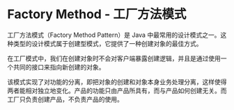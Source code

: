 # Factory Method - 工厂方法模式

工厂方法模式（Factory Method Pattern）是 Java 中最常用的设计模式之一。这种类型的设计模式属于创建型模式，它提供了一种创建对象的最佳方式。

在工厂模式中，我们在创建对象时不会对客户端暴露创建逻辑，并且是通过使用一个共同的接口来指向新创建的对象。

该模式实现了对功能的分离，即把对象的创建和对象本身业务处理分离，这样使得两者能相对独立地变化。产品的功能只由产品所具有，而与产品如何创建无关。而工厂只负责创建产品，不负责产品的使用。

